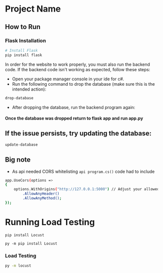 # Project Name

## How to Run

### Flask Installation
```bash
# Install Flask
pip install flask

```
In order for the website to work properly, you must also run the backend code. If the backend code isn't working as expected, follow these steps:
- Open your package manager console in your ide for c#.
- Run the following command to drop the database (make sure this is the intended action):
```bash
drop-database
```
- After dropping the database, run the backend program again:

#### Once the database was dropped return to flask app and run app.py

## If the issue persists, try updating the database:
```bash
update-database

```

## Big note
- As api needed CORS whitelisting `api program.cs()` code had to include 
```bash 
app.UseCors(options =>
{
	options.WithOrigins("http://127.0.0.1:5000") // Adjust your allowed origins here
		.AllowAnyHeader()
		.AllowAnyMethod();
});
```


# Running Load Testing
```
pip install Locust 

py -m pip install Locust
```
### Load Testing 
```bash
py -m locust
```

